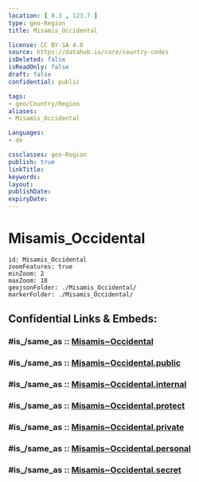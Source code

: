 ```yaml
---
location: [ 8.3 , 123.7 ] 
type: geo-Region
title: Misamis_Occidental

license: CC BY-SA 4.0
source: https://datahub.io/core/country-codes
isDeleted: false
isReadOnly: false
draft: false
confidential: public

tags:
- geo/Country/Region
aliases:
- Misamis_Occidental

Languages:
- de

cssclasses: geo-Region
publish: true
linkTitle: 
keywords: 
layout: 
publishDate: 
expiryDate: 
---
```


# Misamis_Occidental

```leaflet
id: Misamis_Occidental
zoomFeatures: true 
minZoom: 2 
maxZoom: 18
geojsonFolder: ./Misamis_Occidental/
markerFolder: ./Misamis_Occidental/
```


## Confidential Links & Embeds: 

### #is_/same_as :: [Misamis~Occidental](/_Standards/Earth/Continent/Asia/Asia~South~East/Malay_Archipelago/Philippines/Regions~Philippines/Misamis~Occidental.md) 

### #is_/same_as :: [Misamis~Occidental.public](/_public/Earth/Continent/Asia/Asia~South~East/Malay_Archipelago/Philippines/Regions~Philippines/Misamis~Occidental.public.md) 

### #is_/same_as :: [Misamis~Occidental.internal](/_internal/Earth/Continent/Asia/Asia~South~East/Malay_Archipelago/Philippines/Regions~Philippines/Misamis~Occidental.internal.md) 

### #is_/same_as :: [Misamis~Occidental.protect](/_protect/Earth/Continent/Asia/Asia~South~East/Malay_Archipelago/Philippines/Regions~Philippines/Misamis~Occidental.protect.md) 

### #is_/same_as :: [Misamis~Occidental.private](/_private/Earth/Continent/Asia/Asia~South~East/Malay_Archipelago/Philippines/Regions~Philippines/Misamis~Occidental.private.md) 

### #is_/same_as :: [Misamis~Occidental.personal](/_personal/Earth/Continent/Asia/Asia~South~East/Malay_Archipelago/Philippines/Regions~Philippines/Misamis~Occidental.personal.md) 

### #is_/same_as :: [Misamis~Occidental.secret](/_secret/Earth/Continent/Asia/Asia~South~East/Malay_Archipelago/Philippines/Regions~Philippines/Misamis~Occidental.secret.md)

